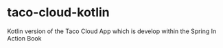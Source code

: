 # taco-cloud-kotlin

Kotlin version of the Taco Cloud App which is develop within the Spring In Action Book
